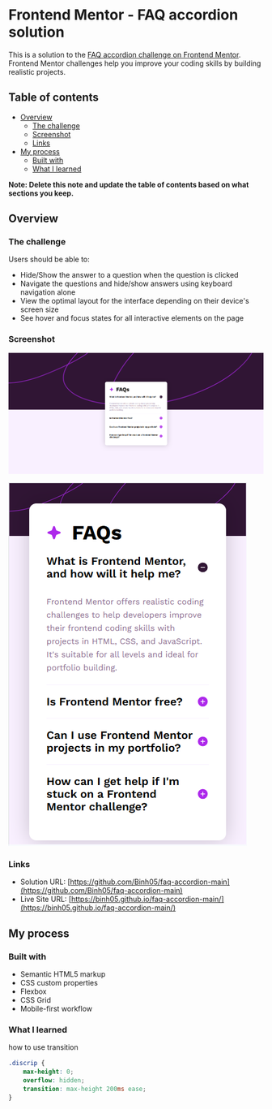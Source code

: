 # Frontend Mentor - FAQ accordion solution

This is a solution to the [FAQ accordion challenge on Frontend Mentor](https://www.frontendmentor.io/challenges/faq-accordion-wyfFdeBwBz). Frontend Mentor challenges help you improve your coding skills by building realistic projects. 

## Table of contents

- [Overview](#overview)
  - [The challenge](#the-challenge)
  - [Screenshot](#screenshot)
  - [Links](#links)
- [My process](#my-process)
  - [Built with](#built-with)
  - [What I learned](#what-i-learned)

**Note: Delete this note and update the table of contents based on what sections you keep.**

## Overview

### The challenge

Users should be able to:

- Hide/Show the answer to a question when the question is clicked
- Navigate the questions and hide/show answers using keyboard navigation alone
- View the optimal layout for the interface depending on their device's screen size
- See hover and focus states for all interactive elements on the page

### Screenshot

![](./screenshot-desktop.jpg)

![](./screenshot-mobile.jpg)

### Links

- Solution URL: [https://github.com/Binh05/faq-accordion-main](https://github.com/Binh05/faq-accordion-main)
- Live Site URL: [https://binh05.github.io/faq-accordion-main/](https://binh05.github.io/faq-accordion-main/)

## My process

### Built with

- Semantic HTML5 markup
- CSS custom properties
- Flexbox
- CSS Grid
- Mobile-first workflow

### What I learned

how to use transition

```css
.discrip {
    max-height: 0;
    overflow: hidden;
    transition: max-height 200ms ease;
}
```